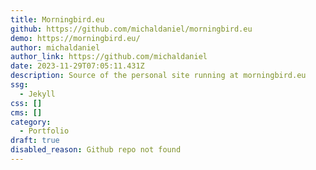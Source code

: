 ```yaml
---
title: Morningbird.eu
github: https://github.com/michaldaniel/morningbird.eu
demo: https://morningbird.eu/
author: michaldaniel
author_link: https://github.com/michaldaniel
date: 2023-11-29T07:05:11.431Z
description: Source of the personal site running at morningbird.eu
ssg:
  - Jekyll
css: []
cms: []
category:
  - Portfolio
draft: true
disabled_reason: Github repo not found
---
```

